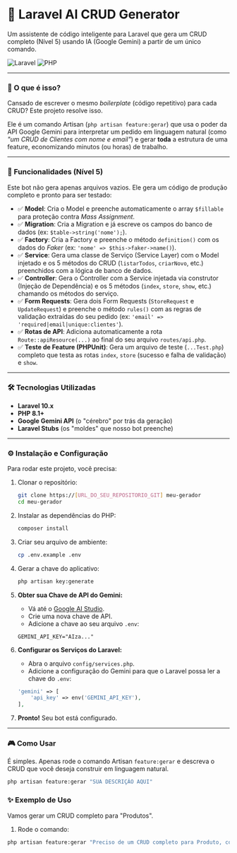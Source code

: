 # 🤖 Laravel AI CRUD Generator

Um assistente de código inteligente para Laravel que gera um CRUD completo (Nível 5) usando IA (Google Gemini) a partir de um único comando.

![Laravel](https://img.shields.io/badge/Laravel-10.x-FF2D20?style=for-the-badge&logo=laravel)
![PHP](https://img.shields.io/badge/PHP-8.1%2B-777BB4?style=for-the-badge&logo=php)

---

### 🧐 O que é isso?

Cansado de escrever o mesmo *boilerplate* (código repetitivo) para cada CRUD? Este projeto resolve isso.

Ele é um comando Artisan (`php artisan feature:gerar`) que usa o poder da API Google Gemini para interpretar um pedido em linguagem natural (como *"um CRUD de Clientes com nome e email"*) e gerar **toda** a estrutura de uma feature, economizando minutos (ou horas) de trabalho.

---

### 🚀 Funcionalidades (Nível 5)

Este bot não gera apenas arquivos vazios. Ele gera um código de produção completo e pronto para ser testado:

* ✅ **Model**: Cria o Model e preenche automaticamente o array `$fillable` para proteção contra *Mass Assignment*.
* ✅ **Migration**: Cria a Migration e já escreve os campos do banco de dados (ex: `$table->string('nome');`).
* ✅ **Factory**: Cria a Factory e preenche o método `definition()` com os dados do *Faker* (ex: `'nome' => $this->faker->name()`).
* ✅ **Service**: Gera uma classe de Serviço (Service Layer) com o Model injetado e os 5 métodos do CRUD (`listarTodos`, `criarNovo`, etc.) preenchidos com a lógica de banco de dados.
* ✅ **Controller**: Gera o Controller com a Service injetada via construtor (Injeção de Dependência) e os 5 métodos (`index`, `store`, `show`, etc.) chamando os métodos do serviço.
* ✅ **Form Requests**: Gera dois Form Requests (`StoreRequest` e `UpdateRequest`) e preenche o método `rules()` com as regras de validação extraídas do seu pedido (ex: `'email' => 'required|email|unique:clientes'`).
* ✅ **Rotas de API**: Adiciona automaticamente a rota `Route::apiResource(...)` ao final do seu arquivo `routes/api.php`.
* ✅ **Teste de Feature (PHPUnit)**: Gera um arquivo de teste (`...Test.php`) completo que testa as rotas `index`, `store` (sucesso e falha de validação) e `show`.

---

### 🛠️ Tecnologias Utilizadas

* **Laravel 10.x**
* **PHP 8.1+**
* **Google Gemini API** (o "cérebro" por trás da geração)
* **Laravel Stubs** (os "moldes" que nosso bot preenche)

---

### ⚙️ Instalação e Configuração

Para rodar este projeto, você precisa:

1.  Clonar o repositório:
    ```bash
    git clone https://[URL_DO_SEU_REPOSITORIO_GIT] meu-gerador
    cd meu-gerador
    ```

2.  Instalar as dependências do PHP:
    ```bash
    composer install
    ```

3.  Criar seu arquivo de ambiente:
    ```bash
    cp .env.example .env
    ```

4.  Gerar a chave do aplicativo:
    ```bash
    php artisan key:generate
    ```

5.  **Obter sua Chave de API do Gemini:**
    * Vá até o [Google AI Studio](https://aistudio.google.com/).
    * Crie uma nova chave de API.
    * Adicione a chave ao seu arquivo `.env`:

    ```env
    GEMINI_API_KEY="AIza..."
    ```

6.  **Configurar os Serviços do Laravel:**
    * Abra o arquivo `config/services.php`.
    * Adicione a configuração do Gemini para que o Laravel possa ler a chave do `.env`:

    ```php
    'gemini' => [
        'api_key' => env('GEMINI_API_KEY'),
    ],
    ```

7.  **Pronto!** Seu bot está configurado.

---

### 🎮 Como Usar

É simples. Apenas rode o comando Artisan `feature:gerar` e descreva o CRUD que você deseja construir em linguagem natural.

```bash
php artisan feature:gerar "SUA DESCRIÇÃO AQUI"
```
### ✨ Exemplo de Uso

Vamos gerar um CRUD completo para "Produtos".

1. Rode o comando:

```bash
php artisan feature:gerar "Preciso de um CRUD completo para Produto, com nome (string), preco (decimal) e estoque (integer)"
```


